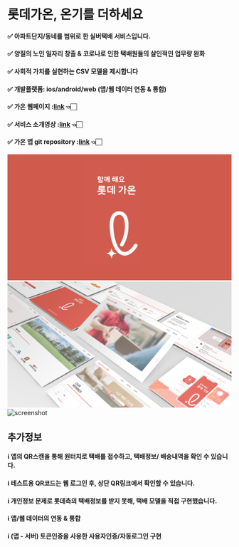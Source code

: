 # 롯데가온, 온기를 더하세요

#### ✅ 아파트단지/동네를 범위로 한 실버택배 서비스입니다.

#### ✅ 양질의 노인 일자리 창출 & 코로나로 인한 택배원들의 살인적인 업무량 완화

#### ✅ 사회적 가치를 실현하는 CSV 모델을 제시합니다

#### ✅ 개발플랫폼: ios/android/web (앱/웹 데이터 연동 & 통합)

#### ✅ 가온 웹페이지 :[link](http://ec2-3-129-71-199.us-east-2.compute.amazonaws.com:8000) 👈🏻

#### ✅ 서비스 소개영상 :[link](https://www.youtube.com/watch?v=jCzHUarGsbA&feature=youtu.be) 👈🏻

#### ✅ 가온 앱 git repository :[link](http://ec2-3-129-71-199.us-east-2.compute.amazonaws.com:8000) 👈🏻

![screenshot](./screenshot/이미지1.png)
![screenshot](./screenshot/이미지2.png)
![screenshot](./screenshot/이미지3.png)


## 추가정보

#### ℹ️ 앱의 QR스캔을 통해 원터치로 택배를 접수하고, 택배정보/ 배송내역을 확인 수 있습니다.

#### ℹ️ 테스트용 QR코드는 웹 로그인 후, 상단 QR링크에서 확인할 수 있습니다.

#### ℹ️ 개인정보 문제로 롯데측의 택배정보를 받지 못해, 택배 모델을 직접 구현했습니다.

#### ℹ️ 앱/웹 데이터의 연동 & 통합

#### ℹ️ (앱 - 서버) 토큰인증을 사용한 사용자인증/자동로그인 구현

